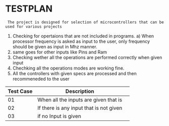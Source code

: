 # TESTPLAN
     The project is designed for selection of microcontrollers that can be used for various projects
1. Checking for opertaions that are not included in programs.
  a) When processor frequency is asked as input to the user, only frequency should be given as input in Mhz manner.
  2. same goes for other inputs like Pins and Ram
2. Checking wether all the operations are performed correctly when given input
3. Chechking all the operations modes are working fine.
4. All the controllers with given specs are processed and then recommeneded to the user

|      Test Case          |Description                          |                        |
|----------------|-------------------------------|-----------------------------|
|01|When all the inputs are given  that is 
|02|If there is any input that is not given        
|03|if no Input is given    |
